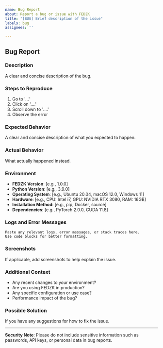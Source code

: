 ```yaml
---
name: Bug Report
about: Report a bug or issue with FEDZK
title: "[BUG] Brief description of the issue"
labels: bug
assignees: ''

---
```


## Bug Report

### Description
A clear and concise description of the bug.

### Steps to Reproduce
1. Go to '...'
2. Click on '....'
3. Scroll down to '....'
4. Observe the error

### Expected Behavior
A clear and concise description of what you expected to happen.

### Actual Behavior
What actually happened instead.

### Environment
- **FEDZK Version**: [e.g., 1.0.0]
- **Python Version**: [e.g., 3.9.0]
- **Operating System**: [e.g., Ubuntu 20.04, macOS 12.0, Windows 11]
- **Hardware**: [e.g., CPU: Intel i7, GPU: NVIDIA RTX 3080, RAM: 16GB]
- **Installation Method**: [e.g., pip, Docker, source]
- **Dependencies**: [e.g., PyTorch 2.0.0, CUDA 11.8]

### Logs and Error Messages
```
Paste any relevant logs, error messages, or stack traces here.
Use code blocks for better formatting.
```

### Screenshots
If applicable, add screenshots to help explain the issue.

### Additional Context
- Any recent changes to your environment?
- Are you using FEDZK in production?
- Any specific configuration or use case?
- Performance impact of the bug?

### Possible Solution
If you have any suggestions for how to fix the issue.

---

**Security Note**: Please do not include sensitive information such as passwords, API keys, or personal data in bug reports.
